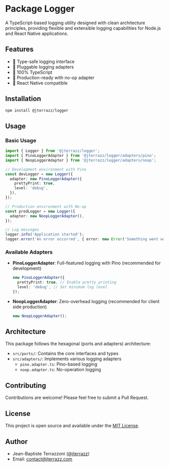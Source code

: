 # Package Logger

A TypeScript-based logging utility designed with clean architecture principles, providing flexible and extensible logging capabilities for Node.js and React Native applications.

## Features

- 📝 Type-safe logging interface
- 🔌 Pluggable logging adapters
- 💪 100% TypeScript
- 🚀 Production-ready with no-op adapter
- 📱 React Native compatible

## Installation

```bash
npm install @jterrazz/logger
```

## Usage

### Basic Usage

```typescript
import { Logger } from '@jterrazz/logger';
import { PinoLoggerAdapter } from '@jterrazz/logger/adapters/pino';
import { NoopLoggerAdapter } from '@jterrazz/logger/adapters/noop';

// Development environment with Pino
const devLogger = new Logger({
  adapter: new PinoLoggerAdapter({
    prettyPrint: true,
    level: 'debug',
  }),
});

// Production environment with No-op
const prodLogger = new Logger({
  adapter: new NoopLoggerAdapter(),
});

// Log messages
logger.info('Application started');
logger.error('An error occurred', { error: new Error('Something went wrong') });
```

### Available Adapters

- **PinoLoggerAdapter**: Full-featured logging with Pino (recommended for development)

  ```typescript
  new PinoLoggerAdapter({
    prettyPrint: true, // Enable pretty printing
    level: 'debug', // Set minimum log level
  });
  ```

- **NoopLoggerAdapter**: Zero-overhead logging (recommended for client side production)
  ```typescript
  new NoopLoggerAdapter();
  ```

## Architecture

This package follows the hexagonal (ports and adapters) architecture:

- `src/ports/`: Contains the core interfaces and types
- `src/adapters/`: Implements various logging adapters
  - `pino.adapter.ts`: Pino-based logging
  - `noop.adapter.ts`: No-operation logging

## Contributing

Contributions are welcome! Please feel free to submit a Pull Request.

## License

This project is open source and available under the [MIT License](LICENSE).

## Author

- Jean-Baptiste Terrazzoni ([@jterrazz](https://github.com/jterrazz))
- Email: contact@jterrazz.com
